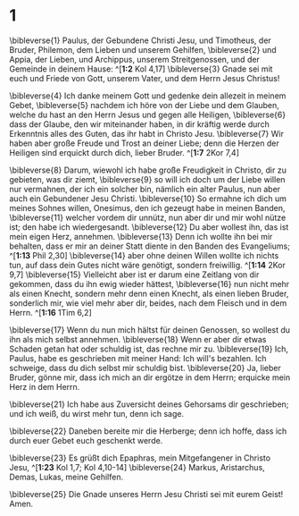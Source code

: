 # 1
\bibleverse{1} Paulus, der Gebundene Christi Jesu, und Timotheus, der Bruder, Philemon, dem Lieben und unserem Gehilfen, \bibleverse{2} und Appia, der Lieben, und Archippus, unserem Streitgenossen, und der Gemeinde in deinem Hause: ^[**1:2** Kol 4,17] \bibleverse{3} Gnade sei mit euch und Friede von Gott, unserem Vater, und dem Herrn Jesus Christus! 



\bibleverse{4} Ich danke meinem Gott und gedenke dein allezeit in meinem Gebet, \bibleverse{5} nachdem ich höre von der Liebe und dem Glauben, welche du hast an den Herrn Jesus und gegen alle Heiligen, \bibleverse{6} dass der Glaube, den wir miteinander haben, in dir kräftig werde durch Erkenntnis alles des Guten, das ihr habt in Christo Jesu. \bibleverse{7} Wir haben aber große Freude und Trost an deiner Liebe; denn die Herzen der Heiligen sind erquickt durch dich, lieber Bruder. 
^[**1:7** 2Kor 7,4] 


\bibleverse{8} Darum, wiewohl ich habe große Freudigkeit in Christo, dir zu gebieten, was dir ziemt, \bibleverse{9} so will ich doch um der Liebe willen nur vermahnen, der ich ein solcher bin, nämlich ein alter Paulus, nun aber auch ein Gebundener Jesu Christi. \bibleverse{10} So ermahne ich dich um meines Sohnes willen, Onesimus, den ich gezeugt habe in meinen Banden, \bibleverse{11} welcher vordem dir unnütz, nun aber dir und mir wohl nütze ist; den habe ich wiedergesandt. \bibleverse{12} Du aber wollest ihn, das ist mein eigen Herz, annehmen. \bibleverse{13} Denn ich wollte ihn bei mir behalten, dass er mir an deiner Statt diente in den Banden des Evangeliums; ^[**1:13** Phil 2,30] \bibleverse{14} aber ohne deinen Willen wollte ich nichts tun, auf dass dein Gutes nicht wäre genötigt, sondern freiwillig. ^[**1:14** 2Kor 9,7] \bibleverse{15} Vielleicht aber ist er darum eine Zeitlang von dir gekommen, dass du ihn ewig wieder hättest, \bibleverse{16} nun nicht mehr als einen Knecht, sondern mehr denn einen Knecht, als einen lieben Bruder, sonderlich mir, wie viel mehr aber dir, beides, nach dem Fleisch und in dem Herrn. 
^[**1:16** 1Tim 6,2] 
  

\bibleverse{17} Wenn du nun mich hältst für deinen Genossen, so wollest du ihn als mich selbst annehmen. \bibleverse{18} Wenn er aber dir etwas Schaden getan hat oder schuldig ist, das rechne mir zu. \bibleverse{19} Ich, Paulus, habe es geschrieben mit meiner Hand: Ich will's bezahlen. Ich schweige, dass du dich selbst mir schuldig bist. \bibleverse{20} Ja, lieber Bruder, gönne mir, dass ich mich an dir ergötze in dem Herrn; erquicke mein Herz in dem Herrn. 


\bibleverse{21} Ich habe aus Zuversicht deines Gehorsams dir geschrieben; und ich weiß, du wirst mehr tun, denn ich sage. 


\bibleverse{22} Daneben bereite mir die Herberge; denn ich hoffe, dass ich durch euer Gebet euch geschenkt werde. 


\bibleverse{23} Es grüßt dich Epaphras, mein Mitgefangener in Christo Jesu, ^[**1:23** Kol 1,7; Kol 4,10-14] \bibleverse{24} Markus, Aristarchus, Demas, Lukas, meine Gehilfen. 



\bibleverse{25} Die Gnade unseres Herrn Jesu Christi sei mit eurem Geist! Amen.